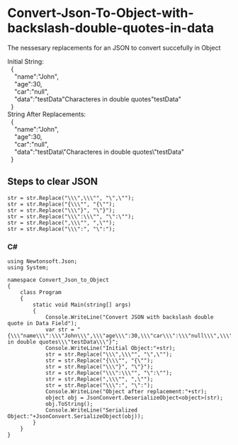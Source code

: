 # Convert-Json-To-Object-with-backslash-double-quotes-in-data
The nessesary replacements for an JSON to convert succefully in Object 


Initial String:  
&nbsp;&nbsp;{  
&nbsp;&nbsp;&nbsp;&nbsp;\"name\":\"John\",  
&nbsp;&nbsp;&nbsp;&nbsp;\"age\":30,  
&nbsp;&nbsp;&nbsp;&nbsp;\"car\":\"null\",  
&nbsp;&nbsp;&nbsp;&nbsp;\"data\":\"testData\"Characteres in double quotes\"testData\"  
&nbsp;&nbsp;}  
String After Replacements:  
&nbsp;&nbsp;{  
&nbsp;&nbsp;&nbsp;&nbsp;"name":"John",  
&nbsp;&nbsp;&nbsp;&nbsp;"age":30,  
&nbsp;&nbsp;&nbsp;&nbsp;"car":"null",  
&nbsp;&nbsp;&nbsp;&nbsp;"data":"testData\\"Characteres in double quotes\\"testData"  
&nbsp;&nbsp;}

## Steps to clear JSON
```
str = str.Replace("\\\",\\\"", "\",\"");
str = str.Replace("{\\\"", "{\"");
str = str.Replace("\\\"}", "\"}");
str = str.Replace("\\\":\\\"", "\":\"");
str = str.Replace(",\\\"", ",\"");
str = str.Replace("\\\":", "\":");
```

### C#

```
using Newtonsoft.Json;
using System;

namespace Convert_Json_to_Object
{
    class Program
    {
        static void Main(string[] args)
        {
            Console.WriteLine("Convert JSON with backslash double quote in Data Field");
            var str = "{\\\"name\\\":\\\"John\\\",\\\"age\\\":30,\\\"car\\\":\\\"null\\\",\\\"data\\\":\\\"testData\\\"Characteres in double quotes\\\"testData\\\"}";
            Console.WriteLine("Initial Object:"+str);
            str = str.Replace("\\\",\\\"", "\",\"");
            str = str.Replace("{\\\"", "{\"");
            str = str.Replace("\\\"}", "\"}");
            str = str.Replace("\\\":\\\"", "\":\"");
            str = str.Replace(",\\\"", ",\"");
            str = str.Replace("\\\":", "\":");
            Console.WriteLine("Object after replacement:"+str);
            object obj = JsonConvert.DeserializeObject<object>(str);
            obj.ToString();
            Console.WriteLine("Serialized Object:"+JsonConvert.SerializeObject(obj));
        }
    }
}
```
